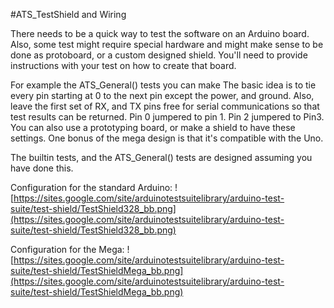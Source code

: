 #ATS\_TestShield and Wiring

There needs to be a quick way to test the software on an Arduino board. Also, some test might require special hardware and might make sense to be done as protoboard, or a custom designed shield. You'll need to provide instructions with your test on how to create that board.

For example the   ATS\_General() tests you can make The basic idea is to tie every pin starting at 0 to the next pin except the power, and ground. Also, leave the first set of RX, and TX pins free for serial communications so that test results can be returned. Pin 0 jumpered to pin 1. Pin 2 jumpered to Pin3. You can also use a prototyping board, or make a shield to have these settings. One bonus of the mega design is that it's compatible with the Uno.

The builtin tests, and the ATS\_General() tests are designed assuming you have done this.

Configuration for the standard Arduino:
![https://sites.google.com/site/arduinotestsuitelibrary/arduino-test-suite/test-shield/TestShield328_bb.png](https://sites.google.com/site/arduinotestsuitelibrary/arduino-test-suite/test-shield/TestShield328_bb.png)


Configuration for the Mega:
![https://sites.google.com/site/arduinotestsuitelibrary/arduino-test-suite/test-shield/TestShieldMega_bb.png](https://sites.google.com/site/arduinotestsuitelibrary/arduino-test-suite/test-shield/TestShieldMega_bb.png)